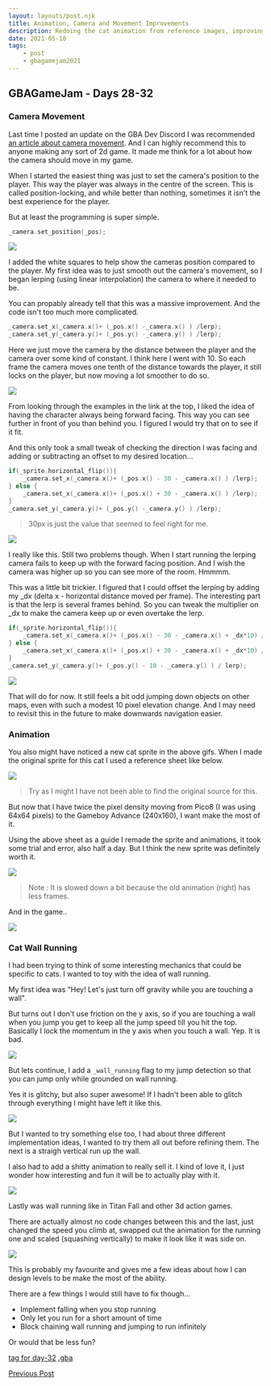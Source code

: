 ```yaml
---
layout: layouts/post.njk
title: Animation, Camera and Movement Improvements
description: Redoing the cat animation from reference images, improving how the camera follows our cat hero and introducing a new movement mechanic
date: 2021-05-10
tags:
    - post
    - gbagamejam2021
---
```


>
## GBAGameJam - Days 28-32

### Camera Movement

Last time I posted an update on the GBA Dev Discord I was recommended [an article about camera movement](https://www.gamasutra.com/blogs/ItayKeren/20150511/243083/Scroll_Back_The_Theory_and_Practice_of_Cameras_in_SideScrollers.php?print=1). And I can highly recommend this to anyone making any sort of 2d game. It made me think for a lot about how the camera should move in my game.

When I started the easiest thing was just to set the camera's position to the player. This way the player was always in the centre of the screen. This is called position-locking, and while better than nothing, sometimes it isn't the best experience for the player.

But at least the programming is super simple.

``` cpp
_camera.set_position(_pos);
```

![](/img/position-locking.gif)

I added the white squares to help show the cameras position compared to the player. My first idea was to just smooth out the camera's movement, so I began lerping (using linear interpolation) the camera to where it needed to be.

You can propably already tell that this was a massive improvement. And the code isn't too much more complicated.

``` cpp
_camera.set_x(_camera.x()+ (_pos.x() -_camera.x() ) /lerp);
_camera.set_y(_camera.y()+ (_pos.y() -_camera.y() ) /lerp);
```

Here we just move the camera by the distance between the player and the camera over some kind of constant. I think here I went with 10. So each frame the camera moves one tenth of the distance towards the player, it still locks on the player, but now moving a lot smoother to do so.

![](/img/lerp-position-lock.gif)

From looking through the examples in the link at the top, I liked the idea of having the character always being forward facing. This way you can see further in front of you than behind you. I figured I would try that on to see if it fit.

And this only took a small tweak of checking the direction I was facing and adding or subtracting an offset to my desired location...

``` cpp
if(_sprite.horizontal_flip()){
    _camera.set_x(_camera.x()+ (_pos.x() - 30 - _camera.x() ) /lerp);
} else {
    _camera.set_x(_camera.x()+ (_pos.x() + 30 - _camera.x() ) /lerp);
} 
_camera.set_y(_camera.y()+ (_pos.y() -_camera.y() ) /lerp);
``` 
> 30px is just the value that seemed to feel right for me.

![](/img/lerp-forward-facing.gif)

I really like this. Still two problems though. When I start running the lerping camera fails to keep up with the forward facing position. And I wish the camera was higher up so you can see more of the room. Hmmmm.

This was a little bit trickier. I figured that I could offset the lerping by adding my _dx (delta x - horizontal distance moved per frame). The interesting part is that the lerp is several frames behind. So you can tweak the multiplier on _dx to make the camera keep up or even overtake the lerp.

``` cpp
if(_sprite.horizontal_flip()){
    _camera.set_x(_camera.x()+ (_pos.x() - 30 - _camera.x() + _dx*10) / lerp);
} else {
    _camera.set_x(_camera.x()+ (_pos.x() + 30 - _camera.x() + _dx*10) / lerp);
}
_camera.set_y(_camera.y()+ (_pos.y() - 10 - _camera.y() ) / lerp);
``` 

![](/img/forward-facing-momentum.gif)

That will do for now. It still feels a bit odd jumping down objects on other maps, even with such a modest 10 pixel elevation change. And I may need to revisit this in the future to make downwards navigation easier.

### Animation

You also might have noticed a new cat sprite in the above gifs. When I made the original sprite for this cat I used a reference sheet like below.

![](/img/cat-reference.jpg)

> Try as I might I have not been able to find the original source for this.


But now that I have twice the pixel density moving from Pico8 (I was using 64x64 pixels) to the Gameboy Advance (240x160), I want make the most of it.

Using the above sheet as a guide I remade the sprite and animations, it took some trial and error, also half a day. But I think the new sprite was definitely worth it.

![](/img/cat-animation.gif)

> Note : It is slowed down a bit because the old animation (right) has less frames.

And in the game..

![](/img/cat-new-animation.gif)

### Cat Wall Running

I had been trying to think of some interesting mechanics that could be specific to cats. I wanted to toy with the idea of wall running. 

My first idea was "Hey! Let's just turn off gravity while you are touching a wall".

But turns out I don't use friction on the y axis, so if you are touching a wall when you jump you get to keep all the jump speed till you hit the top. Basically I lock the momentum in the y axis when you touch a wall. Yep. It is bad.

![](/img/wall-run-1.gif)

But lets continue, I add a `_wall_running` flag to my jump detection so that you can jump only while grounded on wall running.

Yes it is glitchy, but also super awesome! If I hadn't been able to glitch through everything I might have left it like this.

![](/img/wall-run-2.gif)

But I wanted to try something else too, I had about three different implementation ideas, I wanted to try them all out before refining them. The next is a straigh vertical run up the wall.

I also had to add a shitty animation to really sell it. I kind of love it,  I just wonder how interesting and fun it will be to actually play with it.

![](/img/wall-run-4.gif)

Lastly was wall running like in Titan Fall and other 3d action games.

There are actually almost no code changes between this and the last, just changed the speed you climb at, swapped out the animation for the running one and scaled (squashing vertically) to make it look like it was side on.

![](/img/wall-run-5.gif)

This is probably my favourite and gives me a few ideas about how I can design levels to be make the most of the ability.

There are a few things I would still have to fix though...

+ Implement falling when you stop running
+ Only let you run for a short amount of time
+ Block chaining wall running and jumping to run infinitely

Or would that be less fun?

[tag for day-32](https://github.com/foopod/gbaGamejam2021/releases/tag/day-32) [.gba](https://github.com/foopod/gbaGamejam2021/releases/download/day-32/feline-day32.gba)


[Previous Post](/post/day-27)
